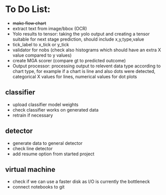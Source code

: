 # To Do List:
- ~~make flow chart~~
- extract text from image/bbox (OCR)
- Yolo results to tensor: taking the yolo output and creating a tensor suitable for next stage prediction,
should include x,y,type,value
- tick_label to x_tick or y_tick
- validator for nobs (check also histograms which should have an extra X value compared to y values)
- create MGA scorer (compare gt to predicted outcome)
- Output processor: processing output to relevent data type according to chart type,
for example if a chart is line and also dots were detected, categorical X values for lines,
numerical values for dot plots

## classifier
- upload classifier model weights
- check classifier works on generated data
- retrain if necessary

## detector
- generate data to general detector
- check line detector
- add resume option from started project


## virtual machine
- check if we can use a faster disk as I/O is currently the bottleneck
- connect notebooks to git
